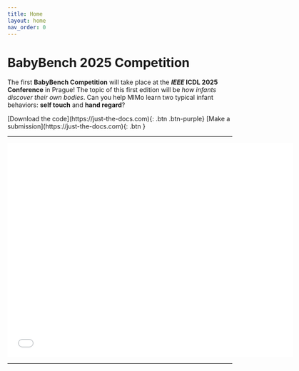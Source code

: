 ```yaml
---
title: Home
layout: home
nav_order: 0
---
```


# BabyBench 2025 Competition

The first **BabyBench Competition** will take place at the ***IEEE* ICDL 2025 Conference** in Prague! The topic of this first edition will be *how infants discover their own bodies*. Can you help MIMo learn two typical infant behaviors: **self touch** and **hand regard**? 

<span>
[Download the code](https://just-the-docs.com){: .btn .btn-purple}
[Make a submission](https://just-the-docs.com){: .btn }
</span>

---

<iframe width="640" height="480" src="static/videos/selftouch.mp4" frameborder="0" allowfullscreen></iframe>
<!--<iframe width="640" height="480" src="../../static/videos/handregard.mp4" frameborder="0" allowfullscreen></iframe>-->

---

